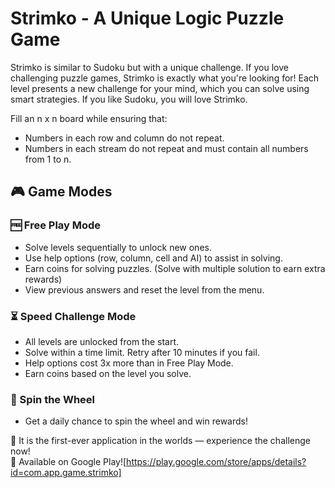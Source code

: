 # Strimko - A Unique Logic Puzzle Game

Strimko is similar to Sudoku but with a unique challenge. If you love challenging puzzle games, Strimko is exactly what you're looking for! Each level presents a new challenge for your mind, which you can solve using smart strategies. If you like Sudoku, you will love Strimko.

Fill an n x n board while ensuring that:  
- Numbers in each row and column do not repeat.  
- Numbers in each stream do not repeat and must contain all numbers from 1 to n.  

## 🎮 Game Modes  
### 🆓 Free Play Mode  
- Solve levels sequentially to unlock new ones.
- Use help options (row, column, cell and AI) to assist in solving.  
- Earn coins for solving puzzles. (Solve with multiple solution to earn extra rewards)
- View previous answers and reset the level from the menu.

### ⏳ Speed Challenge Mode  
- All levels are unlocked from the start.  
- Solve within a time limit. Retry after 10 minutes if you fail.  
- Help options cost 3x more than in Free Play Mode.  
- Earn coins based on the level you solve.

### 🎡 Spin the Wheel  
- Get a daily chance to spin the wheel and win rewards!  

🚀 It is the first-ever application in the worlds — experience the challenge now!  
📲 Available on Google Play![https://play.google.com/store/apps/details?id=com.app.game.strimko]
